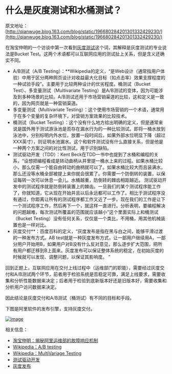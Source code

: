 # 什么是灰度测试和水桶测试？
原文地址：[http://qianwuge.blog.163.com/blog/static/196680284201301332429230/](http://qianwuge.blog.163.com/blog/static/196680284201301332429230/)

在淘宝仲明的一个访谈中第一次看到[灰度测试](http://www.phpchina.com/archives/view-42557-1.html)这个词，其解释是灰度测试的专业说法是Bucket Test。这两个术语都可以互联网应用的测试扯上关系，但是含义还确实不同。

* A/B测试（A/B Testing）：**Wikipedia的定义，“是Web设计（通常指用户体验）中用于区分两种网页设计对收益最大化目标（如点击率）效果支撑程度的一种试验手段”。主要用于比较两种设计的优劣程度。桶测试（Bucket Test）、多变量测试（Multivariate Testing）是A/B测试的变体，因为可能涉及到多种场景的比较。A/B测试还用于市场营销渠道的比较，这和定义是一致的，因为网页就是一种营销渠道。 
* 多变量测试（Multivariate Testing）：这个使用市场营销的一个术语，通常用于在多个变量的复杂环境下，对营销方案效果的比较技术。 
* 桶测试（Bucket Testing）：这个没有什么地方给出明确的定义，但是通常来说是国外用于测试游泳池是否存在漏水行为的一种比较测试。即将一桶水放到泳池中，分别标明内外水位，放置一段时间后，如果外部水位明显下降（超过XXX英寸），则证明水池漏水。这个和软件测试没有什么直接关系，但是他是一种两个方案之间的对比性测试，用于识别缺陷。 
* 测试驱动开发（TDD）：Kent Beck在TDD一书中也提到了水桶和编程的关系，“设想把编程看成是转动曲柄从井里提一桶水上来的过程。如果水桶比较小，那么仅需一个能自由转动的曲柄就可以了。如果水桶比较大而且装满水，那么还没等水桶全部被提上来你就会很累了。你需要一个防倒转的装置，以保证每转一次可以休息一会儿。水桶越重，防倒转的棘齿相距越近。 测试驱动开发中的测试程序就是防倒转装置上的棘齿。一旦我们的某个测试程序能工作了，你就知道，它从现在开始并且以后永远都可以工作了。相比于测试程序没有通过，你距离让所有的测试程序都工作又近了一步。现在我们的工作是让下一个测试程序工作，然后再下一个，就这样一直进行。分析表明，要编程解决的问题越难，每次测试所覆盖的范围就应该越小”这个里面实际上和桶测试（Bucket Testing）没有任何关系，仅仅是一个类比，不用桶，用其他机械装置也是一样对比。
* 灰度交付**：百度百科的定义，“灰度发布是指在黑与白之间，能够平滑过渡的一种发布方式。AB test就是一种灰度发布方式，让一部用户继续用A，一部分用户开始用B，如果用户对B没有什么反对意见，那么逐步扩大范围，把所有用户都迁移到B上面来。灰度发布可以保证整体系统的稳定，在初始灰度的时候就可以发现、调整问题，以保证其影响度。	” 



回到正题上，互联网应用在交付上线过程中（运维部门的职能），需要经过灰度交付和A/B测试两个环节，前者用于检验系统是否稳定可靠，满足上线要求，需要收集和分析性能数据来决定；后者用于检验到底新版本好还是旧版本好，需要收集和分析用户访问数据来决定。



因此结论是灰度交付和A/B测试（桶测试）有不同的目标和手段。



下图是阿里软件的发布引擎，支持灰度交付。

[![image](http://img3.ph.126.net/E3NCzGa53mXN5MGt7UXE8w==/6598261637261203213.jpg)](http://img5.ph.126.net/j1GyfjA0saU4T9qS2c5IYA==/6597469988889236135.jpg)

相关信息：

* [淘宝仲明：揭秘阿里运维部的故障响应机制](http://www.phpchina.com/archives/view-42557-1.html "http://www.phpchina.com/archives/view-42557-1.html")
* [Wikipedia：A/B testing](http://en.wikipedia.org/wiki/A/B_testing "http://en.wikipedia.org/wiki/A/B_testing")
* [Wikipedia：MultiVariage Testing](http://en.wikipedia.org/wiki/Multivariate_testing "http://en.wikipedia.org/wiki/Multivariate_testing")
* [测试驱动开发](http://iknow.seforge.org/classic_book/7ecf51784e667c4d/8f6f4ef68c038bd5-1/bookreference.2009-03-13.1211577687 "http://iknow.seforge.org/classic_book/7ecf51784e667c4d/8f6f4ef68c038bd5-1/bookreference.2009-03-13.1211577687")
* [灰度发布](http://baike.baidu.com/view/2563299.htm "http://baike.baidu.com/view/2563299.htm")